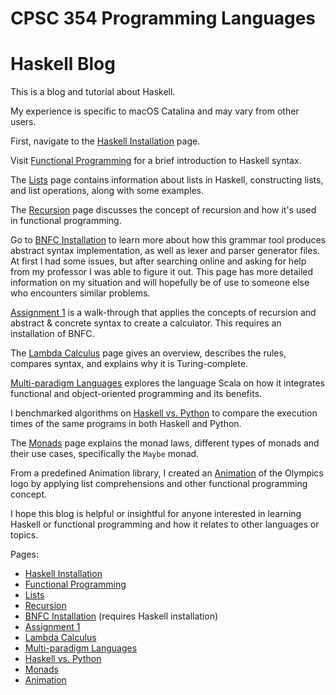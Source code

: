 # CPSC 354 Programming Languages
# Haskell Blog

This is a blog and tutorial about Haskell.

My experience is specific to macOS Catalina and may vary from other users.

First, navigate to the [Haskell Installation](Haskell-Installation.md) page.

Visit [Functional Programming](Functional-Programming.md) for a brief introduction to Haskell syntax.

The [Lists](Lists.md) page contains information about lists in Haskell, constructing lists, and list operations, along with some examples.

The [Recursion](Recursion.md) page discusses the concept of recursion and how it's used in functional programming.

Go to [BNFC Installation](BNFC-Installation.md) to learn more about how this grammar tool produces abstract syntax implementation, as well as lexer and parser generator files. At first I had some issues, but after searching online and asking for help from my professor I was able to figure it out. This page has more detailed information on my situation and will hopefully be of use to someone else who encounters similar problems.

[Assignment 1](Assignment1.md) is a walk-through that applies the concepts of recursion and abstract & concrete syntax to create a calculator. This requires an installation of BNFC.

The [Lambda Calculus](Lambda-Calculus.md) page gives an overview, describes the rules, compares syntax, and explains why it is Turing-complete.

[Multi-paradigm Languages](Multiparadigm-Languages.md) explores the language Scala on how it integrates functional and object-oriented programming and its benefits.

I benchmarked algorithms on [Haskell vs. Python](HaskellvsPython.md) to compare the execution times of the same programs in both Haskell and Python.

The [Monads](Monads.md) page explains the monad laws, different types of monads and their use cases, specifically the `Maybe` monad.

From a predefined Animation library, I created an [Animation](Animation.md) of the Olympics logo by applying list comprehensions and other functional programming concept.

I hope this blog is helpful or insightful for anyone interested in learning Haskell or functional programming and how it relates to other languages or topics.

Pages:
- [Haskell Installation](Haskell-Installation.md)
- [Functional Programming](Functional-Programming.md)
- [Lists](Lists.md)
- [Recursion](Recursion.md)
- [BNFC Installation](BNFC-Installation.md) (requires Haskell installation)
- [Assignment 1](Assignment1.md)
- [Lambda Calculus](Lambda-Calculus.md)
- [Multi-paradigm Languages](Multiparadigm-Languages.md)
- [Haskell vs. Python](HaskellvsPython.md)
- [Monads](Monads.md)
- [Animation](Animation.md)
